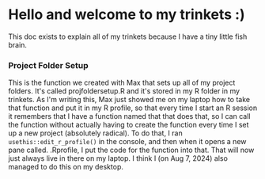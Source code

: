 # Hello and welcome to my trinkets :)

This  doc exists to explain all of my trinkets because I have a tiny little fish brain.

### Project Folder Setup

This is the function we created with Max that sets up all of my project folders. It's called projfoldersetup.R and it's stored in my R folder in my trinkets. As I'm writing this, Max just showed me on my laptop how to take that function and put it in my R profile, so that every time I start an R session it remembers that I have a function named that that does that, so I can call the function without actually having to create the function every time I set up a new project (absolutely radical). To do that, I ran `usethis::edit_r_profile()` in the console, and then when it opens a new pane called. .Rprofile, I put the code for the function into that. That will now just always live in there on my laptop. I think I (on Aug 7, 2024) also managed to do this on my desktop. 
